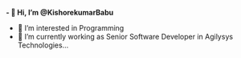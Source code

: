 **- 👋 Hi, I’m @KishorekumarBabu**
- 👀 I’m interested in Programming
- 🌱 I’m currently working as Senior Software Developer in Agilysys Technologies...

<!---
KishorekumarBabu/KishorekumarBabu is a ✨ special ✨ repository because its `README.md` (this file) appears on your GitHub profile.
You can click the Preview link to take a look at your changes.
--->

